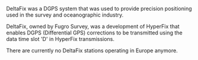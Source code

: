 DeltaFix was a DGPS system that was used to provide precision positioning used in the survey and oceanographic industry.

DeltaFix, owned by Fugro Survey, was a development of HyperFix that enables DGPS (Differential GPS) corrections to be transmitted using the data time slot 'D' in HyperFix transmissions.

There are currently no DeltaFix stations operating in Europe anymore.